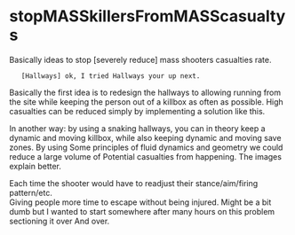 # stopMASSkillersFromMASScasualtys
Basically ideas to stop [severely reduce] mass shooters casualties rate. 

       [Hallways] ok, I tried Hallways your up next.

Basically the first idea is to redesign the hallways to allowing running
from the site while keeping the person out of a killbox as often as possible.
High casualties can be reduced simply by implementing a solution like this. 

In another way: by using a snaking hallways, you can in theory keep a dynamic
and moving killbox, while also keeping dynamic and moving save zones. By using
Some principles of fluid dynamics and geometry we could reduce a large volume of 
Potential casualties from happening. The images explain better.   

Each time the shooter would have to readjust their stance/aim/firing pattern/etc.  
Giving people more time to escape without being injured. Might be a bit dumb but
I wanted to start somewhere after many hours on this problem sectioning it over
And over. 
